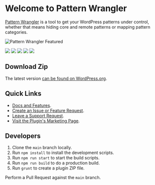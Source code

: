 # Welcome to Pattern Wrangler

<a href="https://dlxplugins.com/plugins/pattern-wrangler">Pattern Wrangler</a> is a tool to get your WordPress patterns under control, whether that means hiding core and remote patterns or mapping pattern categories.

![Pattern Wrangler Featured](https://github.com/DLXPlugins/dlx-pattern-wrangler/assets/636521/02e6b011-9c63-495f-b65c-ee4824b859de)

<img src="https://img.shields.io/badge/node-18.12.1-green" /> <img src="https://img.shields.io/badge/NPM-8.19.2-blue" /> <img src="https://img.shields.io/badge/Webpack-5.74.0-orange" /> <img src="https://img.shields.io/badge/webpack--cli-4.10.0-orange" /> <img src="https://img.shields.io/badge/%40wordpress%2Fscripts-%5E23.3.0-green" />

## Download Zip
The latest version <a href="https://wordpress.org/plugins/pattern-wrangler/">can be found on WordPress.org</a>.

## Quick Links

* <a href="https://docs.dlxplugins.com/v/pattern-wrangler">Docs and Features</a>.
* <a href="https://github.com/DLXPlugins/pattern-wrangler/issues/new">Create an Issue or Feature Request</a>.
* <a href="https://dlxplugins.com/support/">Leave a Support Request</a>.
* <a href="https://dlxplugins.com/plugins/pattern-wrangler">Visit the Plugin's Marketing Page</a>.

## Developers

1. Clone the `main` branch locally.
2. Run `npm install` to install the development scripts.
3. Run `npm run start` to start the build scripts.
4. Run `npm run build` to do a production build.
5. Run `grunt` to create a plugin ZIP file.

Perform a Pull Request against the `main` branch.

